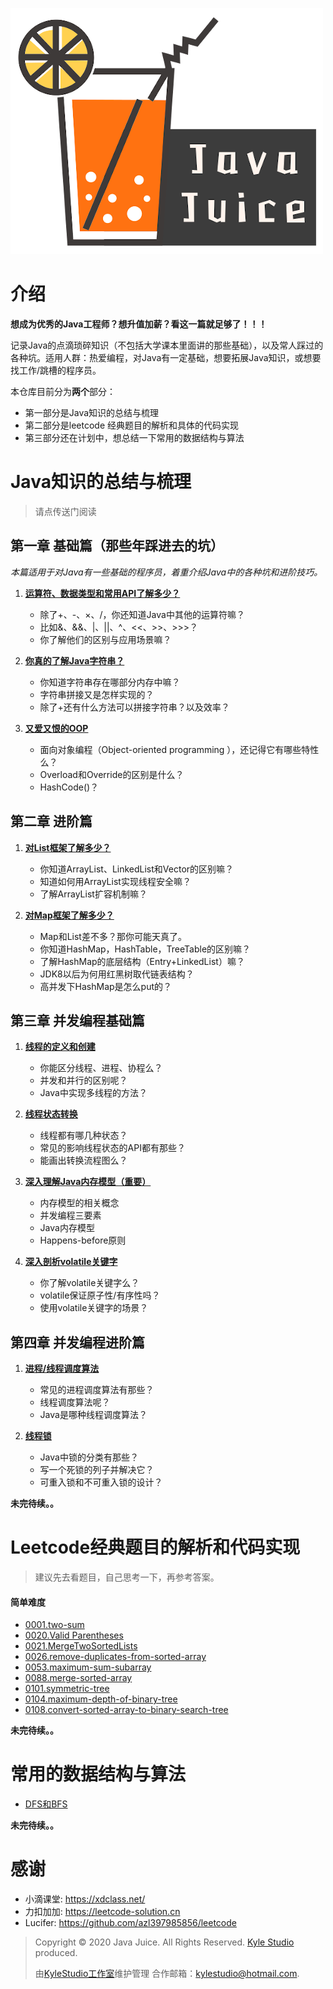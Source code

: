 ![java-juice](javajuice.png)


# 介绍

**想成为优秀的Java工程师？想升值加薪？看这一篇就足够了！！！**

记录Java的点滴琐碎知识（不包括大学课本里面讲的那些基础），以及常人踩过的各种坑。适用人群：热爱编程，对Java有一定基础，想要拓展Java知识，或想要找工作/跳槽的程序员。

本仓库目前分为**两个**部分：

- 第一部分是Java知识的总结与梳理
- 第二部分是leetcode 经典题目的解析和具体的代码实现
- 第三部分还在计划中，想总结一下常用的数据结构与算法



# Java知识的总结与梳理

> 请点传送门阅读

## 第一章 基础篇（那些年踩进去的坑）

*本篇适用于对Java有一些基础的程序员，着重介绍Java中的各种坑和进阶技巧。*

1. **[运算符、数据类型和常用API了解多少？](./docs/1.1OperatorsTypeApi.md)**
   - 除了+、-、×、/，你还知道Java中其他的运算符嘛？
   - 比如&、&&、|、||、^、<<、>>、>>>？
   - 你了解他们的区别与应用场景嘛？
   
2. **[你真的了解Java字符串？](./docs/1.2String.md)**
   - 你知道字符串存在哪部分内存中嘛？
   - 字符串拼接又是怎样实现的？
   - 除了+还有什么方法可以拼接字符串？以及效率？
   
3. **[又爱又恨的OOP](./docs/1.3Oop.md)**
   - 面向对象编程（Object-oriented programming ），还记得它有哪些特性么？
   - Overload和Override的区别是什么？
   - HashCode()？

## 第二章 进阶篇

1. **[对List框架了解多少？](./docs/2.1List.md)**
   - 你知道ArrayList、LinkedList和Vector的区别嘛？
   - 知道如何用ArrayList实现线程安全嘛？
   - 了解ArrayList扩容机制嘛？
   
2. **[对Map框架了解多少？](./docs/2.2Map.md)**
   - Map和List差不多？那你可能天真了。
   - 你知道HashMap，HashTable，TreeTable的区别嘛？
   - 了解HashMap的底层结构（Entry+LinkedList）嘛？
   - JDK8以后为何用红黑树取代链表结构？
   - 高并发下HashMap是怎么put的？

## 第三章 并发编程基础篇

1. **[线程的定义和创建](./docs/3.1ThreadConcept.md)**
   - 你能区分线程、进程、协程么？
   - 并发和并行的区别呢？
   - Java中实现多线程的方法？
   
2. **[线程状态转换](./docs/3.2ThreadStatus.md)**
   - 线程都有哪几种状态？
   - 常见的影响线程状态的API都有那些？
   - 能画出转换流程图么？
   
3. **[深入理解Java内存模型（重要）](./docs/3.3JavaMM.md)**
   - 内存模型的相关概念
   - 并发编程三要素
   - Java内存模型
   - Happens-before原则
   
4. **[深入剖析volatile关键字](./docs/3.4Volatile.md)**
   - 你了解volatile关键字么？
   - volatile保证原子性/有序性吗？
   - 使用volatile关键字的场景？

## 第四章 并发编程进阶篇

1. **[进程/线程调度算法](./docs/4.1ThreadSchedule.md)**
   - 常见的进程调度算法有那些？
   - 线程调度算法呢？
   - Java是哪种线程调度算法？

2. **[线程锁](./docs/4.2ThreadLock.md)**
   - Java中锁的分类有那些？
   - 写一个死锁的列子并解决它？
   - 可重入锁和不可重入锁的设计？

**未完待续。。**



# Leetcode经典题目的解析和代码实现

> 建议先去看题目，自己思考一下，再参考答案。


#### 简单难度

- [0001.two-sum](src/main/java/leetcode/E1TwoSums.java)
- [0020.Valid Parentheses](src/main/java/leetcode/E20ValidParentheses.java)
- [0021.MergeTwoSortedLists](src/main/java/leetcode/E21MergeTwoSortedLists.java)
- [0026.remove-duplicates-from-sorted-array](src/main/java/leetcode/E26RemoveDuplicatesFromSortedArray.java)
- [0053.maximum-sum-subarray](src/main/java/leetcode/E53MaximumSubarray.java)
- [0088.merge-sorted-array](src/main/java/leetcode/E88MergeSortedArray.java)
- [0101.symmetric-tree](src/main/java/leetcode/E101SymmetricTree.java)
- [0104.maximum-depth-of-binary-tree](src/main/java/leetcode/E104MaximumDepthOfBinaryTree.java)
- [0108.convert-sorted-array-to-binary-search-tree](src/main/java/leetcode/E108ConvertSortedArrayToBinarySearchTree.java)

**未完待续。。**



# 常用的数据结构与算法

- [DFS和BFS](src/main/java/algorithms/DFSAndBFSAlgorithm.java)

**未完待续。。**



# 感谢

- 小滴课堂: https://xdclass.net/
- 力扣加加: https://leetcode-solution.cn
- Lucifer: https://github.com/azl397985856/leetcode



>  Copyright © 2020 Java Juice. All Rights Reserved. [Kyle Studio](http://kylestudio.7est.com) produced.
>
>  由[KyleStudio工作室](http://kylestudio.7est.com)维护管理 合作邮箱：kylestudio@hotmail.com.

